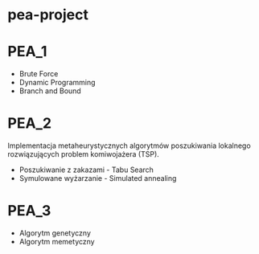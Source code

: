 # pea-project

# PEA_1
* Brute Force
* Dynamic Programming
* Branch and Bound

# PEA_2
Implementacja metaheurystycznych algorytmów poszukiwania lokalnego  rozwiązujących problem komiwojażera (TSP).
* Poszukiwanie z zakazami - Tabu Search
*  Symulowane wyżarzanie - Simulated annealing

# PEA_3
* Algorytm genetyczny
* Algorytm memetyczny
